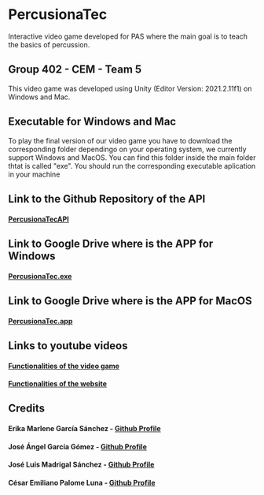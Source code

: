 # PercusionaTec
 Interactive video game developed for PAS where the main goal is to teach the basics of percussion.
## Group 402 - CEM - Team 5
This video game was developed using Unity (Editor Version: 2021.2.11f1) on Windows and Mac.
## Executable for Windows and Mac
To play the final version of our video game you have to download the corresponding folder dependingo on your operating system, we currently support Windows and MacOS. You can find this folder inside the main folder thtat is called "exe". You should run the corresponding executable aplication in your machine 
## Link to the Github Repository of the API
#### [PercusionaTecAPI](https://github.com/a01745865/PercusionatecAPI)
## Link to Google Drive where is the APP for Windows
#### [PercusionaTec.exe](https://drive.google.com/file/d/1ZCGqjZfRidCOlo1D1C2wylHjZ7kUs0td/view?usp=sharing)
## Link to Google Drive where is the APP for MacOS
#### [PercusionaTec.app](https://drive.google.com/file/d/1iuNNGKIwVKcYLSNhXtEi_S63kfqe0no1/view?usp=sharing)
## Links to youtube videos
#### [Functionalities of the video game](https://youtu.be/K7pbHrs5uVA)
#### [Functionalities of the website](https://youtu.be/b6c4o1ur8no)
## Credits
#### Erika Marlene García Sánchez  - [Github Profile](https://github.com/A01745158) 
#### José Ángel García Gómez - [Github Profile](https://github.com/a01745865)
#### José Luis Madrigal Sánchez - [Github Profile](https://github.com/A01745419)
#### César Emiliano Palome Luna - [Github Profile](https://github.com/A01746493)
